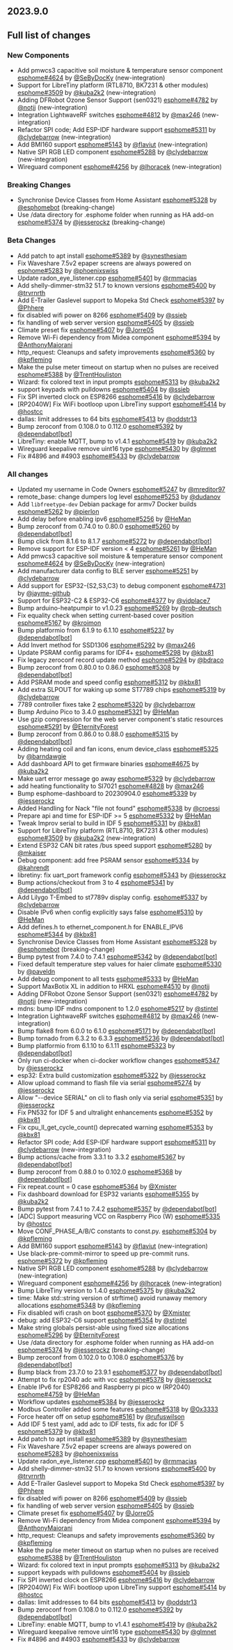 ## 2023.9.0

## Full list of changes

### New Components

- Add pmwcs3 capacitive soil moisture & temperature sensor component [esphome#4624](https://github.com/esphome/esphome/pull/4624) by [@SeByDocKy](https://github.com/SeByDocKy) (new-integration)
- Support for LibreTiny platform (RTL8710, BK7231 & other modules) [esphome#3509](https://github.com/esphome/esphome/pull/3509) by [@kuba2k2](https://github.com/kuba2k2) (new-integration)
- Adding DFRobot Ozone Sensor Support (sen0321) [esphome#4782](https://github.com/esphome/esphome/pull/4782) by [@notjj](https://github.com/notjj) (new-integration)
- Integration LightwaveRF switches [esphome#4812](https://github.com/esphome/esphome/pull/4812) by [@max246](https://github.com/max246) (new-integration)
- Refactor SPI code; Add ESP-IDF hardware support [esphome#5311](https://github.com/esphome/esphome/pull/5311) by [@clydebarrow](https://github.com/clydebarrow) (new-integration)
- Add BMI160 support [esphome#5143](https://github.com/esphome/esphome/pull/5143) by [@flaviut](https://github.com/flaviut) (new-integration)
- Native SPI RGB LED component [esphome#5288](https://github.com/esphome/esphome/pull/5288) by [@clydebarrow](https://github.com/clydebarrow) (new-integration)
- Wireguard component [esphome#4256](https://github.com/esphome/esphome/pull/4256) by [@lhoracek](https://github.com/lhoracek) (new-integration)

### Breaking Changes

- Synchronise Device Classes from Home Assistant [esphome#5328](https://github.com/esphome/esphome/pull/5328) by [@esphomebot](https://github.com/esphomebot) (breaking-change)
- Use /data directory for .esphome folder when running as HA add-on [esphome#5374](https://github.com/esphome/esphome/pull/5374) by [@jesserockz](https://github.com/jesserockz) (breaking-change)

### Beta Changes

- Add patch to apt install [esphome#5389](https://github.com/esphome/esphome/pull/5389) by [@synesthesiam](https://github.com/synesthesiam)
- Fix Waveshare 7.5v2 epaper screens are always powered on [esphome#5283](https://github.com/esphome/esphome/pull/5283) by [@phoenixswiss](https://github.com/phoenixswiss)
- Update radon_eye_listener.cpp [esphome#5401](https://github.com/esphome/esphome/pull/5401) by [@rmmacias](https://github.com/rmmacias)
- Add shelly-dimmer-stm32 51.7 to known versions [esphome#5400](https://github.com/esphome/esphome/pull/5400) by [@trvrnrth](https://github.com/trvrnrth)
- Add E-Trailer Gaslevel support to Mopeka Std Check [esphome#5397](https://github.com/esphome/esphome/pull/5397) by [@Phhere](https://github.com/Phhere)
- fix disabled wifi power on 8266 [esphome#5409](https://github.com/esphome/esphome/pull/5409) by [@ssieb](https://github.com/ssieb)
- fix handling of web server version [esphome#5405](https://github.com/esphome/esphome/pull/5405) by [@ssieb](https://github.com/ssieb)
- Climate preset fix [esphome#5407](https://github.com/esphome/esphome/pull/5407) by [@Jorre05](https://github.com/Jorre05)
- Remove Wi-Fi dependency from Midea component [esphome#5394](https://github.com/esphome/esphome/pull/5394) by [@AnthonyMaiorani](https://github.com/AnthonyMaiorani)
- http_request: Cleanups and safety improvements [esphome#5360](https://github.com/esphome/esphome/pull/5360) by [@kpfleming](https://github.com/kpfleming)
- Make the pulse meter timeout on startup when no pulses are received [esphome#5388](https://github.com/esphome/esphome/pull/5388) by [@TrentHouliston](https://github.com/TrentHouliston)
- Wizard: fix colored text in input prompts [esphome#5313](https://github.com/esphome/esphome/pull/5313) by [@kuba2k2](https://github.com/kuba2k2)
- support keypads with pulldowns [esphome#5404](https://github.com/esphome/esphome/pull/5404) by [@ssieb](https://github.com/ssieb)
- Fix SPI inverted clock on ESP8266 [esphome#5416](https://github.com/esphome/esphome/pull/5416) by [@clydebarrow](https://github.com/clydebarrow)
- [RP2040W] Fix WiFi bootloop upon LibreTiny support [esphome#5414](https://github.com/esphome/esphome/pull/5414) by [@hostcc](https://github.com/hostcc)
- dallas: limit addresses to 64 bits [esphome#5413](https://github.com/esphome/esphome/pull/5413) by [@oddstr13](https://github.com/oddstr13)
- Bump zeroconf from 0.108.0 to 0.112.0 [esphome#5392](https://github.com/esphome/esphome/pull/5392) by [@dependabot[bot]](https://github.com/apps/dependabot)
- LibreTiny: enable MQTT, bump to v1.4.1 [esphome#5419](https://github.com/esphome/esphome/pull/5419) by [@kuba2k2](https://github.com/kuba2k2)
- Wireguard keepalive remove uint16 type [esphome#5430](https://github.com/esphome/esphome/pull/5430) by [@glmnet](https://github.com/glmnet)
- Fix #4896 and #4903 [esphome#5433](https://github.com/esphome/esphome/pull/5433) by [@clydebarrow](https://github.com/clydebarrow)

### All changes

- Updated my username in Code Owners [esphome#5247](https://github.com/esphome/esphome/pull/5247) by [@mreditor97](https://github.com/mreditor97)
- remote_base: change dumpers log level [esphome#5253](https://github.com/esphome/esphome/pull/5253) by [@dudanov](https://github.com/dudanov)
- Add `libfreetype-dev` Debian package for armv7 Docker builds [esphome#5262](https://github.com/esphome/esphome/pull/5262) by [@pierlon](https://github.com/pierlon)
- Add delay before enabling ipv6 [esphome#5256](https://github.com/esphome/esphome/pull/5256) by [@HeMan](https://github.com/HeMan)
- Bump zeroconf from 0.74.0 to 0.80.0 [esphome#5260](https://github.com/esphome/esphome/pull/5260) by [@dependabot[bot]](https://github.com/apps/dependabot)
- Bump click from 8.1.6 to 8.1.7 [esphome#5272](https://github.com/esphome/esphome/pull/5272) by [@dependabot[bot]](https://github.com/apps/dependabot)
- Remove support for ESP-IDF version < 4 [esphome#5261](https://github.com/esphome/esphome/pull/5261) by [@HeMan](https://github.com/HeMan)
- Add pmwcs3 capacitive soil moisture & temperature sensor component [esphome#4624](https://github.com/esphome/esphome/pull/4624) by [@SeByDocKy](https://github.com/SeByDocKy) (new-integration)
- Add manufacturer data config to BLE server [esphome#5251](https://github.com/esphome/esphome/pull/5251) by [@clydebarrow](https://github.com/clydebarrow)
- Add support for ESP32-{S2,S3,C3} to debug component [esphome#4731](https://github.com/esphome/esphome/pull/4731) by [@jayme-github](https://github.com/jayme-github)
- Support for ESP32-C2 & ESP32-C6 [esphome#4377](https://github.com/esphome/esphome/pull/4377) by [@vidplace7](https://github.com/vidplace7)
- Bump arduino-heatpumpir to v1.0.23 [esphome#5269](https://github.com/esphome/esphome/pull/5269) by [@rob-deutsch](https://github.com/rob-deutsch)
- Fix equality check when setting current-based cover position [esphome#5167](https://github.com/esphome/esphome/pull/5167) by [@kroimon](https://github.com/kroimon)
- Bump platformio from 6.1.9 to 6.1.10 [esphome#5237](https://github.com/esphome/esphome/pull/5237) by [@dependabot[bot]](https://github.com/apps/dependabot)
- Add Invert method for SSD1306 [esphome#5292](https://github.com/esphome/esphome/pull/5292) by [@max246](https://github.com/max246)
- Update PSRAM config params for IDF4+ [esphome#5298](https://github.com/esphome/esphome/pull/5298) by [@kbx81](https://github.com/kbx81)
- Fix legacy zeroconf record update method [esphome#5294](https://github.com/esphome/esphome/pull/5294) by [@bdraco](https://github.com/bdraco)
- Bump zeroconf from 0.80.0 to 0.86.0 [esphome#5308](https://github.com/esphome/esphome/pull/5308) by [@dependabot[bot]](https://github.com/apps/dependabot)
- Add PSRAM mode and speed config [esphome#5312](https://github.com/esphome/esphome/pull/5312) by [@kbx81](https://github.com/kbx81)
- Add extra SLPOUT for waking up some ST7789 chips [esphome#5319](https://github.com/esphome/esphome/pull/5319) by [@clydebarrow](https://github.com/clydebarrow)
- 7789 controller fixes take 2 [esphome#5320](https://github.com/esphome/esphome/pull/5320) by [@clydebarrow](https://github.com/clydebarrow)
- Bump Arduino Pico to 3.4.0 [esphome#5321](https://github.com/esphome/esphome/pull/5321) by [@HeMan](https://github.com/HeMan)
- Use gzip compression for the web server component's static resources [esphome#5291](https://github.com/esphome/esphome/pull/5291) by [@EternityForest](https://github.com/EternityForest)
- Bump zeroconf from 0.86.0 to 0.88.0 [esphome#5315](https://github.com/esphome/esphome/pull/5315) by [@dependabot[bot]](https://github.com/apps/dependabot)
- Adding heating coil and fan icons, enum device_class [esphome#5325](https://github.com/esphome/esphome/pull/5325) by [@barndawgie](https://github.com/barndawgie)
- Add dashboard API to get firmware binaries [esphome#4675](https://github.com/esphome/esphome/pull/4675) by [@kuba2k2](https://github.com/kuba2k2)
- Make uart error message go away [esphome#5329](https://github.com/esphome/esphome/pull/5329) by [@clydebarrow](https://github.com/clydebarrow)
- add heating functionality to SI7021 [esphome#4828](https://github.com/esphome/esphome/pull/4828) by [@max246](https://github.com/max246)
- Bump esphome-dashboard to 20230904.0 [esphome#5339](https://github.com/esphome/esphome/pull/5339) by [@jesserockz](https://github.com/jesserockz)
- Added Handling for Nack "file not found" [esphome#5338](https://github.com/esphome/esphome/pull/5338) by [@croessi](https://github.com/croessi)
- Prepare api and time for ESP-IDF >= 5 [esphome#5332](https://github.com/esphome/esphome/pull/5332) by [@HeMan](https://github.com/HeMan)
- Tweak Improv serial to build in IDF 5 [esphome#5331](https://github.com/esphome/esphome/pull/5331) by [@kbx81](https://github.com/kbx81)
- Support for LibreTiny platform (RTL8710, BK7231 & other modules) [esphome#3509](https://github.com/esphome/esphome/pull/3509) by [@kuba2k2](https://github.com/kuba2k2) (new-integration)
- Extend ESP32 CAN bit rates /bus speed support [esphome#5280](https://github.com/esphome/esphome/pull/5280) by [@mkaiser](https://github.com/mkaiser)
- Debug component: add free PSRAM sensor [esphome#5334](https://github.com/esphome/esphome/pull/5334) by [@kahrendt](https://github.com/kahrendt)
- libretiny: fix uart_port framework config [esphome#5343](https://github.com/esphome/esphome/pull/5343) by [@jesserockz](https://github.com/jesserockz)
- Bump actions/checkout from 3 to 4 [esphome#5341](https://github.com/esphome/esphome/pull/5341) by [@dependabot[bot]](https://github.com/apps/dependabot)
- Add Lilygo T-Embed to st7789v display config. [esphome#5337](https://github.com/esphome/esphome/pull/5337) by [@clydebarrow](https://github.com/clydebarrow)
- Disable IPv6 when config explicitly says false [esphome#5310](https://github.com/esphome/esphome/pull/5310) by [@HeMan](https://github.com/HeMan)
- Add defines.h to ethernet_component.h for ENABLE_IPV6 [esphome#5344](https://github.com/esphome/esphome/pull/5344) by [@kbx81](https://github.com/kbx81)
- Synchronise Device Classes from Home Assistant [esphome#5328](https://github.com/esphome/esphome/pull/5328) by [@esphomebot](https://github.com/esphomebot) (breaking-change)
- Bump pytest from 7.4.0 to 7.4.1 [esphome#5342](https://github.com/esphome/esphome/pull/5342) by [@dependabot[bot]](https://github.com/apps/dependabot)
- Fixed default temperature step values for haier climate [esphome#5330](https://github.com/esphome/esphome/pull/5330) by [@paveldn](https://github.com/paveldn)
- Add debug component to all tests [esphome#5333](https://github.com/esphome/esphome/pull/5333) by [@HeMan](https://github.com/HeMan)
- Support MaxBotix XL in addition to HRXL [esphome#4510](https://github.com/esphome/esphome/pull/4510) by [@notjj](https://github.com/notjj)
- Adding DFRobot Ozone Sensor Support (sen0321) [esphome#4782](https://github.com/esphome/esphome/pull/4782) by [@notjj](https://github.com/notjj) (new-integration)
- mdns: bump IDF mdns component to 1.2.0 [esphome#5217](https://github.com/esphome/esphome/pull/5217) by [@stintel](https://github.com/stintel)
- Integration LightwaveRF switches [esphome#4812](https://github.com/esphome/esphome/pull/4812) by [@max246](https://github.com/max246) (new-integration)
- Bump flake8 from 6.0.0 to 6.1.0 [esphome#5171](https://github.com/esphome/esphome/pull/5171) by [@dependabot[bot]](https://github.com/apps/dependabot)
- Bump tornado from 6.3.2 to 6.3.3 [esphome#5236](https://github.com/esphome/esphome/pull/5236) by [@dependabot[bot]](https://github.com/apps/dependabot)
- Bump platformio from 6.1.10 to 6.1.11 [esphome#5323](https://github.com/esphome/esphome/pull/5323) by [@dependabot[bot]](https://github.com/apps/dependabot)
- Only run ci-docker when ci-docker workflow changes [esphome#5347](https://github.com/esphome/esphome/pull/5347) by [@jesserockz](https://github.com/jesserockz)
- esp32: Extra build customization [esphome#5322](https://github.com/esphome/esphome/pull/5322) by [@jesserockz](https://github.com/jesserockz)
- Allow upload command to flash file via serial [esphome#5274](https://github.com/esphome/esphome/pull/5274) by [@jesserockz](https://github.com/jesserockz)
- Allow "--device SERIAL" on cli to flash only via serial [esphome#5351](https://github.com/esphome/esphome/pull/5351) by [@jesserockz](https://github.com/jesserockz)
- Fix PN532 for IDF 5 and ultralight enhancements [esphome#5352](https://github.com/esphome/esphome/pull/5352) by [@kbx81](https://github.com/kbx81)
- Fix cpu_ll_get_cycle_count() deprecated warning [esphome#5353](https://github.com/esphome/esphome/pull/5353) by [@kbx81](https://github.com/kbx81)
- Refactor SPI code; Add ESP-IDF hardware support [esphome#5311](https://github.com/esphome/esphome/pull/5311) by [@clydebarrow](https://github.com/clydebarrow) (new-integration)
- Bump actions/cache from 3.3.1 to 3.3.2 [esphome#5367](https://github.com/esphome/esphome/pull/5367) by [@dependabot[bot]](https://github.com/apps/dependabot)
- Bump zeroconf from 0.88.0 to 0.102.0 [esphome#5368](https://github.com/esphome/esphome/pull/5368) by [@dependabot[bot]](https://github.com/apps/dependabot)
- Fix repeat.count = 0 case [esphome#5364](https://github.com/esphome/esphome/pull/5364) by [@Xmister](https://github.com/Xmister)
- Fix dashboard download for ESP32 variants [esphome#5355](https://github.com/esphome/esphome/pull/5355) by [@kuba2k2](https://github.com/kuba2k2)
- Bump pytest from 7.4.1 to 7.4.2 [esphome#5357](https://github.com/esphome/esphome/pull/5357) by [@dependabot[bot]](https://github.com/apps/dependabot)
- [ADC] Support measuring VCC on Raspberry Pico (W) [esphome#5335](https://github.com/esphome/esphome/pull/5335) by [@hostcc](https://github.com/hostcc)
- Move CONF_PHASE_A/B/C constants to const.py. [esphome#5304](https://github.com/esphome/esphome/pull/5304) by [@kpfleming](https://github.com/kpfleming)
- Add BMI160 support [esphome#5143](https://github.com/esphome/esphome/pull/5143) by [@flaviut](https://github.com/flaviut) (new-integration)
- Use black-pre-commit-mirror to speed up pre-commit runs. [esphome#5372](https://github.com/esphome/esphome/pull/5372) by [@kpfleming](https://github.com/kpfleming)
- Native SPI RGB LED component [esphome#5288](https://github.com/esphome/esphome/pull/5288) by [@clydebarrow](https://github.com/clydebarrow) (new-integration)
- Wireguard component [esphome#4256](https://github.com/esphome/esphome/pull/4256) by [@lhoracek](https://github.com/lhoracek) (new-integration)
- Bump LibreTiny version to 1.4.0 [esphome#5375](https://github.com/esphome/esphome/pull/5375) by [@kuba2k2](https://github.com/kuba2k2)
- time: Make std::string version of strftime() avoid runaway memory allocations [esphome#5348](https://github.com/esphome/esphome/pull/5348) by [@kpfleming](https://github.com/kpfleming)
- Fix disabled wifi crash on boot [esphome#5370](https://github.com/esphome/esphome/pull/5370) by [@Xmister](https://github.com/Xmister)
- debug: add ESP32-C6 support [esphome#5354](https://github.com/esphome/esphome/pull/5354) by [@stintel](https://github.com/stintel)
- Make string globals persist-able using fixed size allocations [esphome#5296](https://github.com/esphome/esphome/pull/5296) by [@EternityForest](https://github.com/EternityForest)
- Use /data directory for .esphome folder when running as HA add-on [esphome#5374](https://github.com/esphome/esphome/pull/5374) by [@jesserockz](https://github.com/jesserockz) (breaking-change)
- Bump zeroconf from 0.102.0 to 0.108.0 [esphome#5376](https://github.com/esphome/esphome/pull/5376) by [@dependabot[bot]](https://github.com/apps/dependabot)
- Bump black from 23.7.0 to 23.9.1 [esphome#5377](https://github.com/esphome/esphome/pull/5377) by [@dependabot[bot]](https://github.com/apps/dependabot)
- Attempt to fix rp2040 adc with vcc [esphome#5378](https://github.com/esphome/esphome/pull/5378) by [@jesserockz](https://github.com/jesserockz)
- Enable IPv6 for ESP8266 and Raspberry pi pico w (RP2040) [esphome#4759](https://github.com/esphome/esphome/pull/4759) by [@HeMan](https://github.com/HeMan)
- Workflow updates [esphome#5384](https://github.com/esphome/esphome/pull/5384) by [@jesserockz](https://github.com/jesserockz)
- Modbus Controller added some features [esphome#5318](https://github.com/esphome/esphome/pull/5318) by [@0x3333](https://github.com/0x3333)
- Force heater off on setup [esphome#5161](https://github.com/esphome/esphome/pull/5161) by [@rufuswilson](https://github.com/rufuswilson)
- Add IDF 5 test yaml, add adc to IDF tests, fix adc for IDF 5 [esphome#5379](https://github.com/esphome/esphome/pull/5379) by [@kbx81](https://github.com/kbx81)
- Add patch to apt install [esphome#5389](https://github.com/esphome/esphome/pull/5389) by [@synesthesiam](https://github.com/synesthesiam)
- Fix Waveshare 7.5v2 epaper screens are always powered on [esphome#5283](https://github.com/esphome/esphome/pull/5283) by [@phoenixswiss](https://github.com/phoenixswiss)
- Update radon_eye_listener.cpp [esphome#5401](https://github.com/esphome/esphome/pull/5401) by [@rmmacias](https://github.com/rmmacias)
- Add shelly-dimmer-stm32 51.7 to known versions [esphome#5400](https://github.com/esphome/esphome/pull/5400) by [@trvrnrth](https://github.com/trvrnrth)
- Add E-Trailer Gaslevel support to Mopeka Std Check [esphome#5397](https://github.com/esphome/esphome/pull/5397) by [@Phhere](https://github.com/Phhere)
- fix disabled wifi power on 8266 [esphome#5409](https://github.com/esphome/esphome/pull/5409) by [@ssieb](https://github.com/ssieb)
- fix handling of web server version [esphome#5405](https://github.com/esphome/esphome/pull/5405) by [@ssieb](https://github.com/ssieb)
- Climate preset fix [esphome#5407](https://github.com/esphome/esphome/pull/5407) by [@Jorre05](https://github.com/Jorre05)
- Remove Wi-Fi dependency from Midea component [esphome#5394](https://github.com/esphome/esphome/pull/5394) by [@AnthonyMaiorani](https://github.com/AnthonyMaiorani)
- http_request: Cleanups and safety improvements [esphome#5360](https://github.com/esphome/esphome/pull/5360) by [@kpfleming](https://github.com/kpfleming)
- Make the pulse meter timeout on startup when no pulses are received [esphome#5388](https://github.com/esphome/esphome/pull/5388) by [@TrentHouliston](https://github.com/TrentHouliston)
- Wizard: fix colored text in input prompts [esphome#5313](https://github.com/esphome/esphome/pull/5313) by [@kuba2k2](https://github.com/kuba2k2)
- support keypads with pulldowns [esphome#5404](https://github.com/esphome/esphome/pull/5404) by [@ssieb](https://github.com/ssieb)
- Fix SPI inverted clock on ESP8266 [esphome#5416](https://github.com/esphome/esphome/pull/5416) by [@clydebarrow](https://github.com/clydebarrow)
- [RP2040W] Fix WiFi bootloop upon LibreTiny support [esphome#5414](https://github.com/esphome/esphome/pull/5414) by [@hostcc](https://github.com/hostcc)
- dallas: limit addresses to 64 bits [esphome#5413](https://github.com/esphome/esphome/pull/5413) by [@oddstr13](https://github.com/oddstr13)
- Bump zeroconf from 0.108.0 to 0.112.0 [esphome#5392](https://github.com/esphome/esphome/pull/5392) by [@dependabot[bot]](https://github.com/apps/dependabot)
- LibreTiny: enable MQTT, bump to v1.4.1 [esphome#5419](https://github.com/esphome/esphome/pull/5419) by [@kuba2k2](https://github.com/kuba2k2)
- Wireguard keepalive remove uint16 type [esphome#5430](https://github.com/esphome/esphome/pull/5430) by [@glmnet](https://github.com/glmnet)
- Fix #4896 and #4903 [esphome#5433](https://github.com/esphome/esphome/pull/5433) by [@clydebarrow](https://github.com/clydebarrow)

